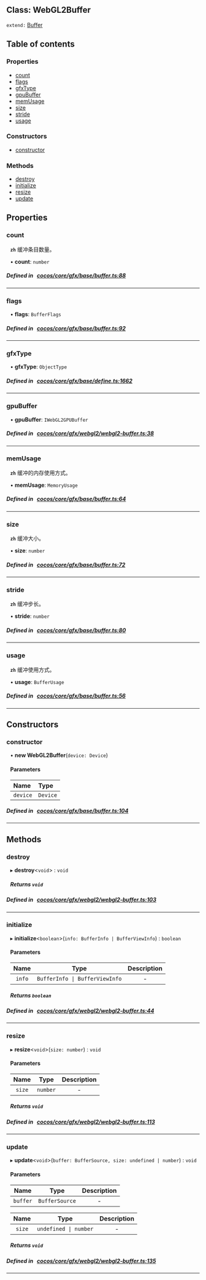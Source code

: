 
## Class: WebGL2Buffer


`extend:`
[Buffer](docs/zh/gfx/Class/Buffer.md)










<div class="table-of-content">
<h2>Table of contents</h2>


### Properties

- [ count](#count)
- [ flags](#flags)
- [ gfxType](#gfxType)
- [ gpuBuffer](#gpuBuffer)
- [ memUsage](#memUsage)
- [ size](#size)
- [ stride](#stride)
- [ usage](#usage)

### Constructors

- [ constructor](#constructor)

### Methods

- [ destroy](#destroy)
- [ initialize](#initialize)
- [ resize](#resize)
- [ update](#update)
</div>

## Properties


### count
<div style="margin-left: 10px;">




**`zh`** 缓冲条目数量。





•  **count**:
 ``number`` 
</div>

##### Defined in &nbsp;   [cocos/core/gfx/base/buffer.ts:88](https://github.com/cocos-creator/engine/blob/c7bf6b8a9/cocos/core/gfx/base/buffer.ts#L88)&nbsp;


___


### flags
<div style="margin-left: 10px;">




•  **flags**:
 ``BufferFlags`` 
</div>

##### Defined in &nbsp;   [cocos/core/gfx/base/buffer.ts:92](https://github.com/cocos-creator/engine/blob/c7bf6b8a9/cocos/core/gfx/base/buffer.ts#L92)&nbsp;


___


### gfxType
<div style="margin-left: 10px;">




•  **gfxType**:
 ``ObjectType`` 
</div>

##### Defined in &nbsp;   [cocos/core/gfx/base/define.ts:1662](https://github.com/cocos-creator/engine/blob/c7bf6b8a9/cocos/core/gfx/base/define.ts#L1662)&nbsp;


___


### gpuBuffer
<div style="margin-left: 10px;">




•  **gpuBuffer**:
 ``IWebGL2GPUBuffer`` 
</div>

##### Defined in &nbsp;   [cocos/core/gfx/webgl2/webgl2-buffer.ts:38](https://github.com/cocos-creator/engine/blob/c7bf6b8a9/cocos/core/gfx/webgl2/webgl2-buffer.ts#L38)&nbsp;


___


### memUsage
<div style="margin-left: 10px;">




**`zh`** 缓冲的内存使用方式。





•  **memUsage**:
 ``MemoryUsage`` 
</div>

##### Defined in &nbsp;   [cocos/core/gfx/base/buffer.ts:64](https://github.com/cocos-creator/engine/blob/c7bf6b8a9/cocos/core/gfx/base/buffer.ts#L64)&nbsp;


___


### size
<div style="margin-left: 10px;">




**`zh`** 缓冲大小。





•  **size**:
 ``number`` 
</div>

##### Defined in &nbsp;   [cocos/core/gfx/base/buffer.ts:72](https://github.com/cocos-creator/engine/blob/c7bf6b8a9/cocos/core/gfx/base/buffer.ts#L72)&nbsp;


___


### stride
<div style="margin-left: 10px;">




**`zh`** 缓冲步长。





•  **stride**:
 ``number`` 
</div>

##### Defined in &nbsp;   [cocos/core/gfx/base/buffer.ts:80](https://github.com/cocos-creator/engine/blob/c7bf6b8a9/cocos/core/gfx/base/buffer.ts#L80)&nbsp;


___


### usage
<div style="margin-left: 10px;">




**`zh`** 缓冲使用方式。





•  **usage**:
 ``BufferUsage`` 
</div>

##### Defined in &nbsp;   [cocos/core/gfx/base/buffer.ts:56](https://github.com/cocos-creator/engine/blob/c7bf6b8a9/cocos/core/gfx/base/buffer.ts#L56)&nbsp;


___

<!---->
## Constructors


### constructor
<div style="margin-left: 10px;">

• **new WebGL2Buffer**(`device: Device`)

#### Parameters
| Name | Type |
| :------ | :------ |
| `device` | `Device` |





</div>

##### Defined in &nbsp;   [cocos/core/gfx/base/buffer.ts:104](https://github.com/cocos-creator/engine/blob/c7bf6b8a9/cocos/core/gfx/base/buffer.ts#L104)&nbsp;


---

<!---->
## Methods

### destroy
<div style="margin-left: 10px;">

▸   **destroy**<`void`\> : `void`




<!---->
<!--    #### Returns `void` -->
<!---->


##### Returns `void`




</div>

##### Defined in &nbsp;   [cocos/core/gfx/webgl2/webgl2-buffer.ts:103](https://github.com/cocos-creator/engine/blob/c7bf6b8a9/cocos/core/gfx/webgl2/webgl2-buffer.ts#L103)&nbsp;
___
### initialize
<div style="margin-left: 10px;">

▸   **initialize**<`boolean`\>(`info: BufferInfo | BufferViewInfo`) : `boolean`




<!---->
<!--    #### Returns `boolean` -->
<!---->

#### Parameters

| Name | Type | Description |
| :------: | :------: | :------: |
| `info` | `BufferInfo \| BufferViewInfo` | - |



##### Returns `boolean`




</div>

##### Defined in &nbsp;   [cocos/core/gfx/webgl2/webgl2-buffer.ts:44](https://github.com/cocos-creator/engine/blob/c7bf6b8a9/cocos/core/gfx/webgl2/webgl2-buffer.ts#L44)&nbsp;
___
### resize
<div style="margin-left: 10px;">

▸   **resize**<`void`\>(`size: number`) : `void`




<!---->
<!--    #### Returns `void` -->
<!---->

#### Parameters

| Name | Type | Description |
| :------: | :------: | :------: |
| `size` | `number` | - |



##### Returns `void`




</div>

##### Defined in &nbsp;   [cocos/core/gfx/webgl2/webgl2-buffer.ts:113](https://github.com/cocos-creator/engine/blob/c7bf6b8a9/cocos/core/gfx/webgl2/webgl2-buffer.ts#L113)&nbsp;
___
### update
<div style="margin-left: 10px;">

▸   **update**<`void`\>(`buffer: BufferSource, size: undefined | number`) : `void`




<!---->
<!--    #### Returns `void` -->
<!---->

#### Parameters

| Name | Type | Description |
| :------: | :------: | :------: |
| `buffer` | `BufferSource` | - |

| Name | Type | Description |
| :------: | :------: | :------: |
| `size` | `undefined \| number` | - |



##### Returns `void`




</div>

##### Defined in &nbsp;   [cocos/core/gfx/webgl2/webgl2-buffer.ts:135](https://github.com/cocos-creator/engine/blob/c7bf6b8a9/cocos/core/gfx/webgl2/webgl2-buffer.ts#L135)&nbsp;
___
<!---->



